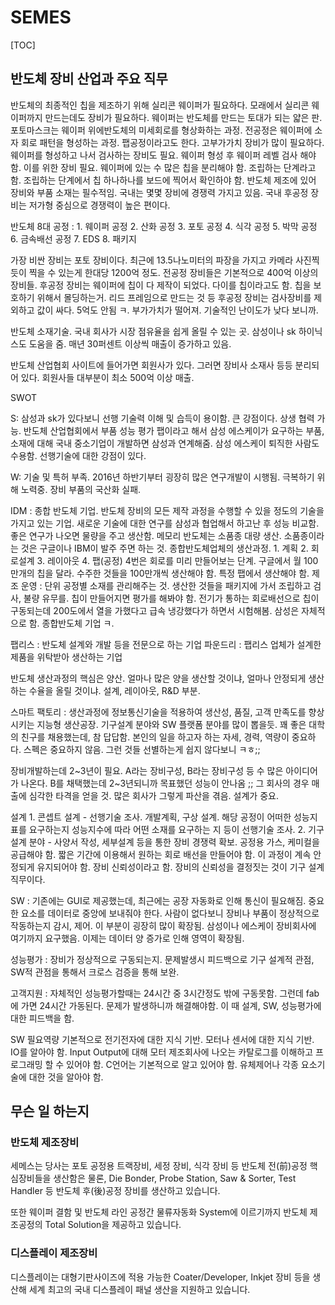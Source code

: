 # SEMES

[TOC]

## 반도체 장비 산업과 주요 직무

  반도체의 최종적인 칩을 제조하기 위해 실리콘 웨이퍼가 필요하다. 모래에서 실리콘 웨이퍼까지 만드는데도 장비가 필요하다. 웨이퍼는 반도체를 만드는 토대가 되는 얇은 판. 포토마스크는 웨이퍼 위에반도체의 미세회로를 형상화하는 과정. 전공정은 웨이퍼에 소자 회로 패턴을 형성하는 과정. 팹공정이라고도 한다. 고부가가치 장비가 많이 필요하다. 웨이퍼를 형성하고 나서 검사하는 장비도 필요. 웨이퍼 형성 후 웨이퍼 레벨 검사 해야함. 이를 위한 장비 필요. 웨이퍼에 있는 수 많은 칩을 분리해야 함. 조립하는 단계라고 함. 조립하는 단계에서 칩 하나하나를 보드에 찍어서 확인하야 함. 반도체 제조에 있어 장비와 부품 소재는 필수적임. 국내는 몇몇 장비에 경쟁력 가지고 있음. 국내 후공정 장비는 저가형 중심으로 경쟁력이 높은 편이다. 
  
  반도체 8대 공정 : 1. 웨이퍼 공정 2. 산화 공정 3. 포토 공정 4. 식각 공정 5. 박막 공정 6. 금속배선 공정 7. EDS 8. 패키지
  
  가장 비싼 장비는 포토 장비이다. 최근에 13.5나노미터의 파장을 가지고 카메라 사진찍듯이 찍을 수 있는게 한대당 1200억 정도. 전공정 장비들은 기본적으로 400억 이상의 장비들. 후공정 장비는 웨이퍼에 칩이 다 제작이 되었다. 다이를 칩이라고도 함. 칩을 보호하기 위해서 몰딩하는거. 리드 프레임으로 만드는 것 등 후공정 장비는 검사장비를 제외하고 값이 싸다. 5억도 안됨 ㅋ. 부가가치가 떨어져. 기술적인 난이도가 낮다 보니까.
  
  반도체 소재기술. 국내 회사가 시장 점유율을 쉽게 올릴 수 있는 곳. 삼성이나 sk 하이닉스도 도움을 줌. 매년 30퍼센트 이상씩 매출이 증가하고 있음. 
  
  반도체 산업협회 사이트에 들어가면 회원사가 있다. 그러면 장비사 소재사 등등 분리되어 있다. 회원사들 대부분이 최소 500억 이상 매출. 
  
  SWOT
  
  S: 삼성과 sk가 있다보니 선행 기술력 이해 및 습득이 용이함. 큰 강점이다. 상생 협력 가능. 반도체 산업협회에서 부품 성능 평가 팹이라고 해서 삼성 에스케이가 요구하는 부품, 소재에 대해 국내 중소기업이 개발하면 삼성과 연계해줌. 삼성 에스케이 퇴직한 사람도 수용함. 선행기술에 대한 강점이 있다.
  
  W: 기술 및 특허 부족. 2016년 하반기부터 굉장히 많은 연구개발이 시행됨. 극복하기 위해 노력중. 장비 부품의 국산화 실패.
  
  IDM : 종합 반도체 기업.
  반도체 장비의 모든 제작 과정을 수행할 수 있을 정도의 기술을 가지고 있는 기업. 새로운 기술에 대한 연구를 삼성과 협업해서 하고난 후 성능 비교함. 좋은 연구가 나오면 물량을 주고 생산함. 메모리 반도체는 소품종 대량 생산. 소품종이라는 것은 구글이나 IBM이 발주 주면 하는 것. 
  종합반도체업체의 생산과정. 1. 계획 2. 회로설계 3. 레이아웃 4. 팹(공정)  4번은 회로를 미리 만들어보는 단계. 구글에서 월 100만개의 칩을 달라. 수주한 것들을 100만개씩 생산해야 함. 특정 팹에서 생산해야 함. 제조 운영 : 단위 공정별 소재를 관리해주는 것. 생산한 것들을 패키지에 가서 조립하고 검사, 불량 유무를. 칩이 만들어지면 평가를 해봐야 함. 전기가 통하는 회로배선으로 칩이 구동되는데 200도에서 열을 가했다고 급속 냉강했다가 하면서 시험해봄. 삼성은 자체적으로 함. 종합반도체 기업 ㅋ.
  
  팹리스 : 반도체 설계와 개발 등을 전문으로 하는 기업
  파운드리 : 팹리스 업체가 설계한 제품을 위탁받아 생산하는 기업
  
  반도체 생산과정의 핵심은 양산. 얼마나 많은 양을 생산할 것이냐, 얼마나 안정되게 생산하는 수율을 올릴 것이냐. 설계, 레이아웃, R&D 부분.
  
  스마트 팩토리 : 생산과정에 정보통신기술을 적용하여 생산성, 품질, 고객 만족도를 향상시키는 지능형 생산공장.
  기구설계 분야와 SW 플랫폼 분야를 많이 뽑을듯. 꽤 좋은 대학의 친구를 채용했는데, 참 답답함. 본인의 일을 하고자 하는 자세, 경력, 역량이 중요하다. 스펙은 중요하지 않음. 그런 것들 선별하는게 쉽지 않다보니 ㅋㅎ;; 
  
  장비개발하는데 2~3년이 필요. A라는 장비구성, B라는 장비구성 등 수 많은 아이디어가 나온다. B를 채택했는데 2~3년되니까 목표했던 성능이 안나옴 ;; 그 회사의 경우 매출에 심각한 타격을 얻을 것. 많은 회사가 그렇게 파산을 겪음. 설계가 중요.
  
  설계 1. 콘셉트 설계 - 선행기술 조사. 개발계획, 구상 설계. 해당 공정이 어떠한 성능지표를 요구하는지 성능지수에 따라 어떤 소재를 요구하는 지 등이 선행기술 조사. 2. 기구설계 분야 - 사양서 작성, 세부설계 등을 통한 장비 경쟁력 확보. 공정용 가스, 케미컬을 공급해야 함. 짧은 기간에 이용해서 원하는 회로 배선을 만들어야 함. 이 과정이 계속 안정되게 유지되어야 함. 장비 신뢰성이라고 함. 장비의 신뢰성을 결정짓는 것이 기구 설계직무이다. 
  
  SW : 기존에는 GUI로 제공했는데, 최근에는 공장 자동화로 인해 통신이 필요해짐. 중요한 요소를 데이터로 중앙에 보내줘야 한다. 사람이 없다보니 장비나 부품이 정상적으로 작동하는지 감시, 제어. 이 부분이 굉장히 많이 확장됨. 삼성이나 에스케이 장비회사에 여기까지 요구했음. 이제는 데이터 양 증가로 인해 영역이 확장됨.
  
  성능평가 : 장비가 정상적으로 구동되는지. 문제발생시 피드백으로 기구 설계적 관점, SW적 관점을 통해서 크로스 검증을 통해 보완.
  
  고객지원 : 자체적인 성능평가할때는 24시간 중 3시간정도 밖에 구동못함. 그런데 fab에 가면 24시간 가동된다. 문제가 발생하니까 해결해야함. 이 때 설계, SW, 성능평가에 대한 피드백을 함.
  
  
  SW 필요역량
  기본적으로 전기전자에 대한 지식 기반. 모터나 센서에 대한 지식 기반. IO를 알아야 함. Input Output에 대해 모터 제조회사에 나오는 카탈로그를 이해하고 프로그래밍 할 수 있어야 함. C언어는 기본적으로 알고 있어야 함. 유체제어나 각종 요소기술에 대한 것을 알아야 함.
  
  

## 무슨 일 하는지
### 반도체 제조장비
  세메스는 당사는 포토 공정용 트랙장비, 세정 장비, 식각 장비 등 반도체 전(前)공정 핵심장비들을 생산함은 물론, Die Bonder, Probe Station, Saw & Sorter, Test Handler 등 반도체 후(後)공정 장비를 생산하고 있습니다.

또한 웨이퍼 결함 및 반도체 라인 공정간 물류자동화 System에 이르기까지 반도체 제조공정의 Total Solution을 제공하고 있습니다.

### 디스플레이 제조장비
  디스플레이는 대형기판사이즈에 적용 가능한 Coater/Developer, Inkjet 장비 등을 생산해 세계 최고의 국내 디스플레이 패널 생산을 지원하고 있습니다.  
